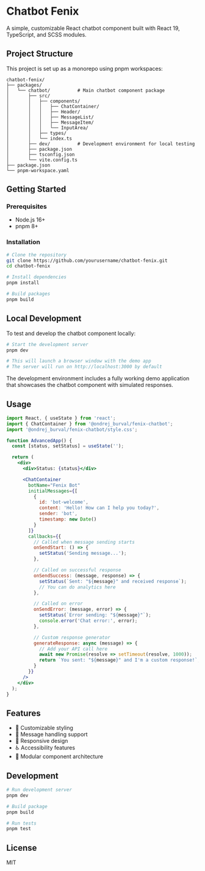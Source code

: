 # Chatbot Fenix

A simple, customizable React chatbot component built with React 19, TypeScript, and SCSS modules.

## Project Structure

This project is set up as a monorepo using pnpm workspaces:

```
chatbot-fenix/
├── packages/
│   └── chatbot/          # Main chatbot component package
│       ├── src/
│       │   ├── components/
│       │   │   ├── ChatContainer/
│       │   │   ├── Header/
│       │   │   ├── MessageList/
│       │   │   ├── MessageItem/
│       │   │   └── InputArea/
│       │   ├── types/
│       │   └── index.ts
│       ├── dev/          # Development environment for local testing
│       ├── package.json
│       ├── tsconfig.json
│       └── vite.config.ts
├── package.json
└── pnpm-workspace.yaml
```

## Getting Started

### Prerequisites

- Node.js 16+
- pnpm 8+

### Installation

```bash
# Clone the repository
git clone https://github.com/yourusername/chatbot-fenix.git
cd chatbot-fenix

# Install dependencies
pnpm install

# Build packages
pnpm build
```

## Local Development

To test and develop the chatbot component locally:

```bash
# Start the development server
pnpm dev

# This will launch a browser window with the demo app
# The server will run on http://localhost:3000 by default
```

The development environment includes a fully working demo application that showcases the chatbot component with simulated responses.

## Usage

```jsx
import React, { useState } from 'react';
import { ChatContainer } from '@ondrej_burval/fenix-chatbot';
import '@ondrej_burval/fenix-chatbot/style.css';

function AdvancedApp() {
  const [status, setStatus] = useState('');

  return (
    <div>
      <div>Status: {status}</div>

      <ChatContainer
        botName="Fenix Bot"
        initialMessages={[
          {
            id: 'bot-welcome',
            content: 'Hello! How can I help you today?',
            sender: 'bot',
            timestamp: new Date()
          }
        ]}
        callbacks={{
          // Called when message sending starts
          onSendStart: () => {
            setStatus('Sending message...');
          },

          // Called on successful response
          onSendSuccess: (message, response) => {
            setStatus(`Sent: "${message}" and received response`);
            // You can do analytics here
          },

          // Called on error
          onSendError: (message, error) => {
            setStatus(`Error sending: "${message}"`);
            console.error('Chat error:', error);
          },

          // Custom response generator
          generateResponse: async (message) => {
            // Add your API call here
            await new Promise(resolve => setTimeout(resolve, 1000));
            return `You sent: "${message}" and I'm a custom response!`;
          }
        }}
      />
    </div>
  );
}
```

## Features

- 🎨 Customizable styling
- 🔄 Message handling support
- 📱 Responsive design
- ♿ Accessibility features
- 🧩 Modular component architecture

## Development

```bash
# Run development server
pnpm dev

# Build package
pnpm build

# Run tests
pnpm test
```

## License

MIT
